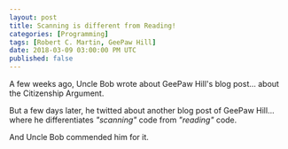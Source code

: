 ```yaml
---
layout: post
title: Scanning is different from Reading!
categories: [Programming]
tags: [Robert C. Martin, GeePaw Hill]
date: 2018-03-09 03:00:00 PM UTC
published: false
---
```


<!-- March 9, 2018 11:00:00 PM Philippine Time -->


A few weeks ago, Uncle Bob wrote about GeePaw Hill's blog post... about the Citizenship Argument.


But a few days later, he twitted about another blog post of GeePaw Hill... where he differentiates _"scanning"_ code from _"reading"_ code.

And Uncle Bob commended him for it.




<!--more-->

